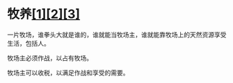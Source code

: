 # 牧养[[1]](./appendices/about-saving-and-killing.md)[[2]](./appendices/artificial-cowboy.md)[[3]](./appendices/interstellar-migration.md)

一片牧场，谁拳头大就是谁的，谁就能当牧场主，谁就能靠牧场上的天然资源享受生活，包括人。

牧场主必须作战，以占有牧场。

牧场主可以收税，以满足作战和享受的需要。
